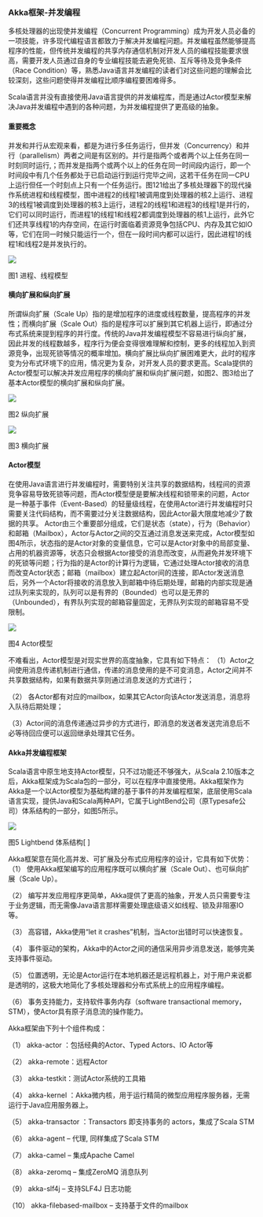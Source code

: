 ### Akka框架-并发编程 ###
多核处理器的出现使并发编程（Concurrent Programming）成为开发人员必备的一项技能，许多现代编程语言都致力于解决并发编程问题。并发编程虽然能够提高程序的性能，但传统并发编程的共享内存通信机制对开发人员的编程技能要求很高，需要开发人员通过自身的专业编程技能去避免死锁、互斥等待及竞争条件（Race Condition）等，熟悉Java语言并发编程的读者们对这些问题的理解会比较深刻，这些问题使得并发编程比顺序编程要困难得多。 

Scala语言并没有直接使用Java语言提供的并发编程库，而是通过Actor模型来解决Java并发编程中遇到的各种问题，为并发编程提供了更高级的抽象。

#### 重要概念  ####
并发和并行从宏观来看，都是为进行多任务运行，但并发（Concurrency）和并行（parallelism）两者之间是有区别的。并行是指两个或者两个以上任务在同一时刻同时运行,；而并发是指两个或两个以上的任务在同一时间段内运行，即一个时间段中有几个任务都处于已启动运行到运行完毕之间，这若干任务在同一CPU上运行但任一个时刻点上只有一个任务运行。图121给出了多核处理器下的现代操作系统进程和线程模型，图中进程2的线程1被调用度到处理器的核2上运行、进程3的线程1被调度到处理器的核3上运行，进程2的线程1和进程3的线程1是并行的，它们可以同时运行，而进程1的线程1和线程2都调度到处理器的核1上运行，此外它们还共享线程1的内存空间，在运行时面临着资源竞争包括CPU、内存及其它如IO等，它们在同一时候只能运行一个，但在一段时间内都可以运行，因此进程1的线程1和线程2是并发执行的。 

![](https://github.com/scalad/Akka/blob/master/doc/image/1.png)

图1 进程、线程模型 

#### 横向扩展和纵向扩展  ####
所谓纵向扩展（Scale Up）指的是增加程序的进度或线程数量，提高程序的并发性；而横向扩展（Scale Out）指的是程序可以扩展到其它机器上运行，即通过分布式系统来提到程序的并行度。传统的Java并发编程模型不容易进行纵向扩展，因此并发的线程数越多，程序行为便会变得很难理解和控制，更多的线程加入到资源竞争，出现死锁等情况的概率增加。横向扩展比纵向扩展困难更大，此时的程序变为分布式环境下的应用，情况更为复杂，对开发人员的要求更高。Scala提供的Actor模型可以解决并发应用程序的横向扩展和纵向扩展问题，如图2、图3给出了基本Actor模型的横向扩展和纵向扩展。 

![](https://github.com/scalad/Akka/blob/master/doc/image/2.png)

图2 纵向扩展 

![](https://github.com/scalad/Akka/blob/master/doc/image/3.png)

图3 横向扩展

#### Actor模型 ####
在使用Java语言进行并发编程时，需要特别关注共享的数据结构，线程间的资源竞争容易导致死锁等问题，而Actor模型便是要解决线程和锁带来的问题，Actor是一种基于事件（Event-Based）的轻量级线程，在使用Actor进行并发编程时只需要关注代码结构，而不需要过分关注数据结构，因此Actor最大限度地减少了数据的共享。 Actor由三个重要部分组成，它们是状态（state），行为（Behavior）和邮箱（Mailbox），Actor与Actor之间的交互通过消息发送来完成，Actor模型如图4所示，状态指的是Actor对象的变量信息，它可以是Actor对象中的局部变量、占用的机器资源等，状态只会根据Actor接受的消息而改变，从而避免并发环境下的死锁等问题；行为指的是Actor的计算行为逻辑，它通过处理Actor接收的消息而改变Actor状态；邮箱（mailbox）建立起Actor间的连接，即Actor发送消息后，另外一个Actor将接收的消息放入到邮箱中待后期处理，邮箱的内部实现是通过队列来实现的，队列可以是有界的（Bounded）也可以是无界的（Unbounded），有界队列实现的邮箱容量固定，无界队列实现的邮箱容易不受限制。 

![](https://github.com/scalad/Akka/blob/master/doc/image/4.png)

图4 Actor模型 

不难看出，Actor模型是对现实世界的高度抽象，它具有如下特点：
（1）Actor之间使用消息传递机制进行通信，传递的消息使用的是不可变消息，Actor之间并不共享数据结构，如果有数据共享则通过消息发送的方式进行；

（2） 各Actor都有对应的mailbox，如果其它Actor向该Actor发送消息，消息将入队待后期处理；

（3）Actor间的消息传递通过异步的方式进行，即消息的发送者发送完消息后不必等待回应便可以返回继承处理其它任务。

#### Akka并发编程框架  ####
Scala语言中原生地支持Actor模型，只不过功能还不够强大，从Scala 2.10版本之后，Akka框架成为Scala包的一部分，可以在程序中直接使用。Akka框架作为Akka是一个以Actor模型为基础构建的基于事件的并发编程框架，底层使用Scala语言实现，提供Java和Scala两种API，它属于LightBend公司（原Typesafe公司）体系结构的一部分，如图5所示。 

![](https://github.com/scalad/Akka/blob/master/doc/image/5.png)

图5 Lightbend 体系结构[ ]

Akka框架意在简化高并发、可扩展及分布式应用程序的设计，它具有如下优势： 
（1） 使用Akka框架编写的应用程序既可以横向扩展（Scale Out）、也可纵向扩展（Scale Up）。
 
（2） 编写并发应用程序更简单，Akka提供了更高的抽象，开发人员只需要专注于业务逻辑，而无需像Java语言那样需要处理底级语义如线程、锁及非阻塞IO等。 

（3） 高容错，Akka使用“let it crashes”机制，当Actor出错时可以快速恢复。 

（4） 事件驱动的架构，Akka中的Actor之间的通信采用异步消息发送，能够完美支持事件驱动。 

（5） 位置透明，无论是Actor运行在本地机器还是远程机器上，对于用户来说都是透明的，这极大地简化了多核处理器和分布式系统上的应用程序编程。 

（6） 事务支持能力，支持软件事务内存（software transactional memory，STM），使Actor具有原子消息流的操作能力。

Akka框架由下列十个组件构成： 

（1） akka-actor ：包括经典的Actor、Typed Actors、IO Actor等 

（2） akka-remote：远程Actor 

（3） akka-testkit：测试Actor系统的工具箱 

（4） akka-kernel ：Akka微内核，用于运行精简的微型应用程序服务器，无需运行于Java应用服务器上。 

（5） akka-transactor ：Transactors 即支持事务的 actors，集成了Scala STM 

（6） akka-agent – 代理, 同样集成了Scala STM 

（7） akka-camel – 集成Apache Camel 

（8） akka-zeromq – 集成ZeroMQ 消息队列 

（9） akka-slf4j – 支持SLF4J 日志功能 

（10） akka-filebased-mailbox – 支持基于文件的mailbox

